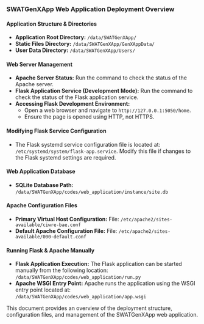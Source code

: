 ### SWATGenXApp Web Application Deployment Overview

#### Application Structure & Directories

- **Application Root Directory:** `/data/SWATGenXApp/`
- **Static Files Directory:** `/data/SWATGenXApp/GenXAppData/`
- **User Data Directory:** `/data/SWATGenXApp/Users/`

#### Web Server Management

- **Apache Server Status:** Run the command to check the status of the Apache server.
- **Flask Application Service (Development Mode):** Run the command to check the status of the Flask application service.
- **Accessing Flask Development Environment:**
  - Open a web browser and navigate to `http://127.0.0.1:5050/home`.
  - Ensure the page is opened using HTTP, not HTTPS.

#### Modifying Flask Service Configuration

- The Flask systemd service configuration file is located at:
  `/etc/systemd/system/flask-app.service`.
  Modify this file if changes to the Flask systemd settings are required.

#### Web Application Database

- **SQLite Database Path:**
  `/data/SWATGenXApp/codes/web_application/instance/site.db`

#### Apache Configuration Files

- **Primary Virtual Host Configuration:**
  File: `/etc/apache2/sites-available/ciwre-bae.conf`
- **Default Apache Configuration File:**
  File: `/etc/apache2/sites-available/000-default.conf`

#### Running Flask & Apache Manually

- **Flask Application Execution:**
  The Flask application can be started manually from the following location:
  `/data/SWATGenXApp/codes/web_application/run.py`
- **Apache WSGI Entry Point:**
  Apache runs the application using the WSGI entry point located at:
  `/data/SWATGenXApp/codes/web_application/app.wsgi`

This document provides an overview of the deployment structure, configuration files, and management of the SWATGenXApp web application.
